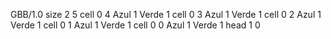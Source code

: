 <gs-board without-header> GBB/1.0
size 2 5
cell 0 4 Azul 1 Verde 1 
cell 0 3 Azul 1 Verde 1 
cell 0 2 Azul 1 Verde 1 
cell 0 1 Azul 1 Verde 1 
cell 0 0 Azul 1 Verde 1 
head 1 0 </gs-board>